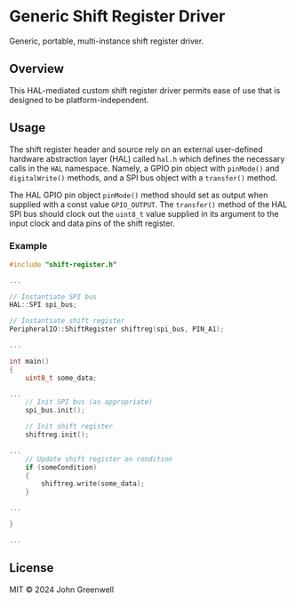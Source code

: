 # Generic Shift Register Driver

Generic, portable, multi-instance shift register driver.

## Overview

This HAL-mediated custom shift register driver permits ease of use that is designed to be platform-independent.

## Usage

The shift register header and source rely on an external user-defined hardware abstraction layer (HAL) called `hal.h` which defines the necessary calls in the `HAL` namespace. Namely, a GPIO pin object with `pinMode()` and `digitalWrite()` methods, and a SPI bus object with a `transfer()` method.

The HAL GPIO pin object `pinMode()` method should set as output when supplied with a const value `GPIO_OUTPUT`. The `transfer()` method of the HAL SPI bus should clock out the `uint8_t` value supplied in its argument to the input clock and data pins of the shift register.

### Example

```cpp
#include "shift-register.h"

...

// Instantiate SPI bus
HAL::SPI spi_bus;

// Instantiate shift register
PeripheralIO::ShiftRegister shiftreg(spi_bus, PIN_A1);

...

int main()
{
    uint8_t some_data;

...
    // Init SPI bus (as appropriate)
    spi_bus.init();

    // Init shift register
    shiftreg.init();

...
    // Update shift register on condition
    if (someCondition)
    {
        shiftreg.write(some_data);
    }

...

}

...
```

## License

MIT © 2024 John Greenwell